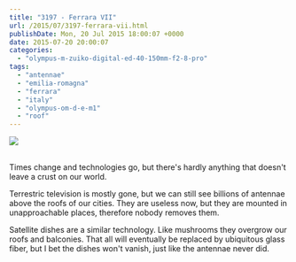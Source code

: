 ```yaml
---
title: "3197 - Ferrara VII"
url: /2015/07/3197-ferrara-vii.html
publishDate: Mon, 20 Jul 2015 18:00:07 +0000
date: 2015-07-20 20:00:07
categories: 
  - "olympus-m-zuiko-digital-ed-40-150mm-f2-8-pro"
tags: 
  - "antennae"
  - "emilia-romagna"
  - "ferrara"
  - "italy"
  - "olympus-om-d-e-m1"
  - "roof"
---
```

<div class="container">
<div class="center"><a target="_blank" href="https://d25zfm9zpd7gm5.cloudfront.net/1200x1200/2015/20150616_080746_lr.jpg"><img src="https://d25zfm9zpd7gm5.cloudfront.net/0600x0600/2015/20150616_080746_lr.jpg" /></a></div>
</div>
<br />

Times change and technologies go, but there's hardly anything that doesn't leave a crust on our world.

<a target="_blank" href="https://d25zfm9zpd7gm5.cloudfront.net/1200x1200/2015/20150615_072505_lr.jpg"><img style="margin: 0pt 0px 0pt 10px; float: right;" src="https://d25zfm9zpd7gm5.cloudfront.net/0150x0150/2015/20150615_072505_lr.jpg" alt="" border="0" /></a> Terrestric television is mostly gone, but we can still see billions of antennae above the roofs of our cities. They are useless now, but they are mounted in unapproachable places, therefore nobody removes them.

<a target="_blank" href="https://d25zfm9zpd7gm5.cloudfront.net/1200x1200/2015/20150615_072423_lr.jpg"><img style="margin: 0pt 10px 0pt 0px; float: left;" src="https://d25zfm9zpd7gm5.cloudfront.net/0150x0150/2015/20150615_072423_lr.jpg" alt="" border="0" /></a> Satellite dishes are a similar technology. Like mushrooms they overgrow our roofs and balconies. That all will eventually be replaced by ubiquitous glass fiber, but I bet the dishes won't vanish, just like the antennae never did.

